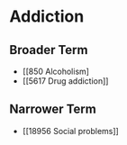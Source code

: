 # Addiction  

## Broader Term

- [[850 Alcoholism]
- [[5617 Drug addiction]]  

## Narrower Term

- [[18956 Social problems]]  

